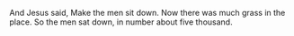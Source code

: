 And Jesus said, Make the men sit down. Now there was much grass in the place. So the men sat down, in number about five thousand.
